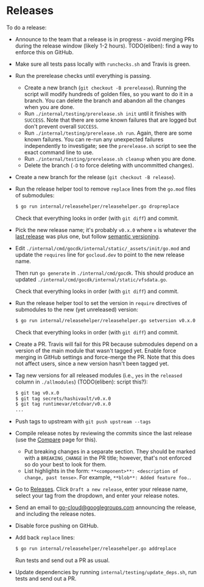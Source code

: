 # Releases

To do a release:

-   Announce to the team that a release is in progress - avoid merging PRs
    during the release window (likely 1-2 hours). TODO(eliben): find a way to
    enforce this on GitHub.

-   Make sure all tests pass locally with `runchecks.sh` and Travis is green.

-   Run the prerelease checks until everything is passing.

    -   Create a new branch (`git checkout -B prerelease`). Running the script
        will modify hundreds of golden files, so you want to do it in a branch.
        You can delete the branch and abandon all the changes when you are done.
    -   Run `./internal/testing/prerelease.sh init` until it finishes with
        `SUCCESS`. Note that there are some known failures that are logged but
        don't prevent overall `SUCCESS`.
    -   Run `./internal/testing/prerelease.sh run`. Again, there are some known
        failures. You can re-run any unexpected failures independently to
        investigate; see the `prerelease.sh` script to see the exact command
        line to use.
    -   Run `./internal/testing/prerelease.sh cleanup` when you are done.
    -   Delete the branch (`-D` to force deleting with uncommitted changes).

-   Create a new branch for the release (`git checkout -B release`).

-   Run the release helper tool to remove `replace` lines from the `go.mod`
    files of submodules:

    ```bash
    $ go run internal/releasehelper/releasehelper.go dropreplace
    ```

    Check that everything looks in order (with `git diff`) and commit.

-   Pick the new release name; it's probably `v0.x.0` where `x` is whatever the
    [last release](https://github.com/google/go-cloud/releases/latest) was plus
    one, but follow [semantic versioning](https://semver.org/).

-   Edit `./internal/cmd/gocdk/internal/static/_assets/init/go.mod` and update
    the `requires` line for `gocloud.dev` to point to the new release name.

    Then run `go generate` in `./internal/cmd/gocdk`. This should produce an
    updated `./internal/cmd/gocdk/internal/static/vfsdata.go`.

    Check that everything looks in order (with `git diff`) and commit.

-   Run the release helper tool to set the version in `require` directives of
    submodules to the new (yet unreleased) version:

    ```bash
    $ go run internal/releasehelper/releasehelper.go setversion v0.x.0
    ```

    Check that everything looks in order (with `git diff`) and commit.

-   Create a PR. Travis will fail for this PR because submodules depend on a
    version of the main module that wasn't tagged yet. Enable force merging in
    GitHub settings and force-merge the PR. Note that this does not affect
    users, since a new version hasn't been tagged yet.

-   Tag new versions for all released modules (i.e., `yes` in the `released`
    column in `./allmodules`) (TODO(eliben): script this?):

    ```bash
    $ git tag v0.x.0
    $ git tag secrets/hashivault/v0.x.0
    $ git tag runtimevar/etcdvar/v0.x.0
    ...
    ```

-   Push tags to upstream with `git push upstream --tags`

-   Compile release notes by reviewing the commits since the last release (use
    the [Compare](https://github.com/google/go-cloud/compare/v0.1.1...v0.2.0)
    page for this).

    -   Put breaking changes in a separate section. They should be marked with a
        `BREAKING_CHANGE` in the PR title; however, that's not enforced so do
        your best to look for them.
    -   List highlights in the form: `**<component>**: <description of change,
        past tense>`. For example, `**blob**: Added feature foo.`.

-   Go to [Releases](https://github.com/google/go-cloud/releases). Click `Draft
    a new release`, enter your release name, select your tag from the dropdown,
    and enter your release notes.

-   Send an email to
    [go-cloud@googlegroups.com](https://groups.google.com/forum/#!forum/go-cloud)
    announcing the release, and including the release notes.

-   Disable force pushing on GitHub.

-   Add back `replace` lines:

    ```bash
    $ go run internal/releasehelper/releasehelper.go addreplace
    ```

    Run tests and send out a PR as usual.

-   Update dependencies by running `internal/testing/update_deps.sh`, run tests
    and send out a PR.
